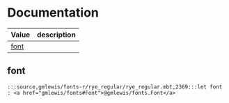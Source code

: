 # Documentation
|Value|description|
|---|---|
|[font](#font)||

## font

```moonbit
:::source,gmlewis/fonts-r/rye_regular/rye_regular.mbt,2369:::let font : <a href="gmlewis/fonts#Font">@gmlewis/fonts.Font</a>
```

